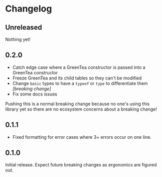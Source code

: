# Changelog

## Unreleased

Nothing yet!

## 0.2.0

- Catch edge case where a GreenTea constructor is passed into a GreenTea constructor
- Freeze GreenTea and its child tables so they can't be modified
- Change `basic` types to have a `typeof` or `type` to differentiate them _[breaking change]_
- Fix some docs issues

Pushing this is a normal breaking change because no one's using this library yet so there are no ecosystem concerns about a breaking change!

## 0.1.1

- Fixed formatting for error cases where 3+ errors occur on one line.

## 0.1.0

Initial release.
Expect future breaking changes as ergonomics are figured out.